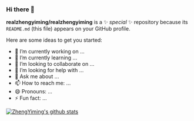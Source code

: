 ### Hi there 👋

**realzhengyiming/realzhengyiming** is a ✨ _special_ ✨ repository because its `README.md` (this file) appears on your GitHub profile.

Here are some ideas to get you started:

- 🔭 I’m currently working on ...
- 🌱 I’m currently learning ...
- 👯 I’m looking to collaborate on ...
- 🤔 I’m looking for help with ...
- 💬 Ask me about ...
- 📫 How to reach me: ...
- 😄 Pronouns: ...
- ⚡ Fun fact: ...

[![ZhengYiming's github stats](https://github-readme-stats.vercel.app/api?username=realzhengyiming)](https://github.com/anuraghazra/github-readme-stats)
